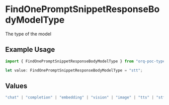 # FindOnePromptSnippetResponseBodyModelType

The type of the model

## Example Usage

```typescript
import { FindOnePromptSnippetResponseBodyModelType } from "orq-poc-typescript-multi-env-version/models/operations";

let value: FindOnePromptSnippetResponseBodyModelType = "stt";
```

## Values

```typescript
"chat" | "completion" | "embedding" | "vision" | "image" | "tts" | "stt" | "rerank"
```